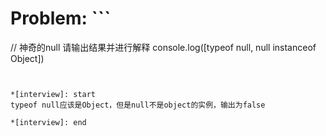 # Problem: ```
// 神奇的null  请输出结果并进行解释
console.log([typeof null, null instanceof Object])
```


*[interview]: start
typeof null应该是Object，但是null不是object的实例，输出为false

*[interview]: end
